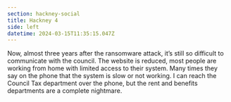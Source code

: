 ```yaml
---
section: hackney-social
title: Hackney 4
side: left
datetime: 2024-03-15T11:35:15.047Z
---
```

Now, almost three years after the ransomware attack, it’s still so difficult to communicate with the council. The website is reduced, most people are working from home with limited access to their system. Many times they say on the phone that the system is slow or not working. I can reach the Council Tax department over the phone, but the rent and benefits departments are a complete nightmare.
